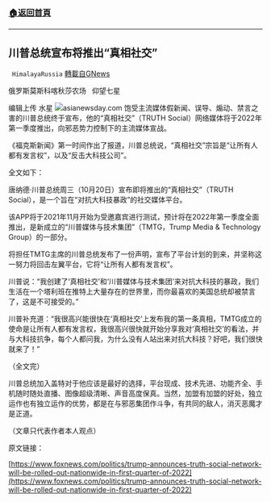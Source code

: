 ###  [:house:返回首頁](https://github.com/ourhimalayas/txt)
---


## 川普总统宣布将推出“真相社交”
` HimalayaRussia` [轉載自GNews](https://gnews.org/zh-hans/1608772/)

俄罗斯莫斯科喀秋莎农场   仰望七星

编辑上传  水星
![](https://assets.gnews.org/wp-content/uploads/2021/10/T-7.jpg)asianewsday.com
饱受主流媒体假新闻、误导、煽动、禁言之害的川普总统终于宣布，他的“真相社交”（TRUTH Social）网络媒体将于2022年第一季度推出，向邪恶势力控制下的主流媒体宣战。

《福克斯新闻》第一时间作出了报道，川普总统说，“真相社交”宗旨是“让所有人都有发言权”，以及“反击大科技公司”。

全文如下：

唐纳德·川普总统周三（10月20日）宣布即将推出的“真相社交”（TRUTH Social），是一个旨在“对抗大科技暴政”的社交媒体平台。

该APP将于2021年11月开始为受邀嘉宾进行测试，预计将在2022年第一季度全面推出，是新成立的“川普媒体与技术集团”（TMTG，Trump Media & Technology Group）的一部分。

将担任TMTG主席的川普总统发布了一份声明，宣布了平台计划的到来，并坚称这一努力将回击左翼平台，它将“让所有人都有发言权”。

川普说：“我创建了‘真相社交’和‘川普媒体与技术集团’来对抗大科技的暴政，我们生活在一个塔利班在推特上大量存在的世界里，而你最喜欢的美国总统却被禁言了，这是不可接受的。”

川普补充道：“我很高兴能很快在‘真相社交’上发布我的第一条真相，TMTG成立的使命是让所有人都有发言权，我很高兴很快就开始分享我对‘真相社交’的看法，并与大科技抗争，每个人都问我，为什么没有人站出来对抗大科技？好吧，我们很快就来了！”

（全文完）

川普总统加入盖特对于他应该是最好的选择，平台现成、技术先进、功能齐全、手机随时随处直播、图像超级清晰、声音高度保真。当然，加盟有加盟的好处，独立运作也有独立运作的优势，都是在与邪恶集团作斗争，有共同的敌人，消灭恶魔才是正道。

（文章只代表作者本人观点）

原文链接：

[https://www.foxnews.com/politics/trump-announces-truth-social-network-will-be-rolled-out-nationwide-in-first-quarter-of-2022](https://www.foxnews.com/politics/trump-announces-truth-social-network-will-be-rolled-out-nationwide-in-first-quarter-of-2022)
